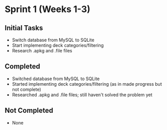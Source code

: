# Sprint 1 (Weeks 1-3)

## Initial Tasks
- Switch database from MySQL to SQLite
- Start implementing deck categories/filtering
- Research .apkg and .file files

## Completed
- Switched database from MySQL to SQLite
- Started implementing deck categories/filtering (as in made progress but not complete)
- Researched .apkg and .file files; still haven't solved the problem yet


## Not Completed
- None